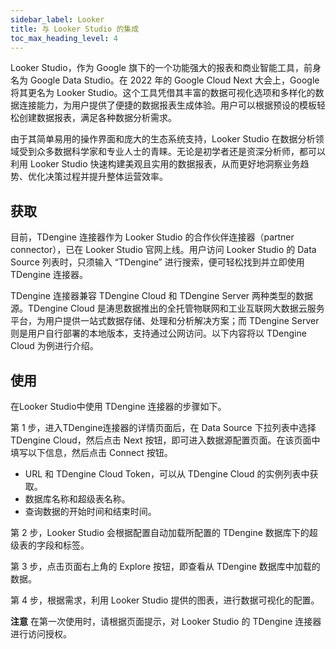 ```yaml
---
sidebar_label: Looker
title: 与 Looker Studio 的集成
toc_max_heading_level: 4
---
```

Looker Studio，作为 Google 旗下的一个功能强大的报表和商业智能工具，前身名为 Google Data Studio。在 2022 年的 Google Cloud Next 大会上，Google 将其更名为 Looker Studio。这个工具凭借其丰富的数据可视化选项和多样化的数据连接能力，为用户提供了便捷的数据报表生成体验。用户可以根据预设的模板轻松创建数据报表，满足各种数据分析需求。

由于其简单易用的操作界面和庞大的生态系统支持，Looker Studio 在数据分析领域受到众多数据科学家和专业人士的青睐。无论是初学者还是资深分析师，都可以利用 Looker Studio 快速构建美观且实用的数据报表，从而更好地洞察业务趋势、优化决策过程并提升整体运营效率。

## 获取

目前，TDengine 连接器作为 Looker Studio 的合作伙伴连接器（partner connector），已在 Looker Studio 官网上线。用户访问 Looker Studio 的 Data Source 列表时，只须输入 “TDengine” 进行搜索，便可轻松找到并立即使用 TDengine 连接器。

TDengine 连接器兼容 TDengine Cloud 和 TDengine Server 两种类型的数据源。TDengine Cloud 是涛思数据推出的全托管物联网和工业互联网大数据云服务平台，为用户提供一站式数据存储、处理和分析解决方案；而 TDengine Server 则是用户自行部署的本地版本，支持通过公网访问。以下内容将以 TDengine Cloud 为例进行介绍。

## 使用

在Looker Studio中使用 TDengine 连接器的步骤如下。

第 1 步，进入TDengine连接器的详情页面后，在 Data Source 下拉列表中选择 TDengine Cloud，然后点击 Next 按钮，即可进入数据源配置页面。在该页面中填写以下信息，然后点击 Connect 按钮。
   - URL 和 TDengine Cloud Token，可以从 TDengine Cloud 的实例列表中获取。
   - 数据库名称和超级表名称。
   - 查询数据的开始时间和结束时间。

第 2 步，Looker Studio 会根据配置自动加载所配置的 TDengine 数据库下的超级表的字段和标签。

第 3 步，点击页面右上角的 Explore 按钮，即查看从 TDengine 数据库中加载的数据。

第 4 步，根据需求，利用 Looker Studio 提供的图表，进行数据可视化的配置。

**注意** 在第一次使用时，请根据页面提示，对 Looker Studio 的 TDengine 连接器进行访问授权。